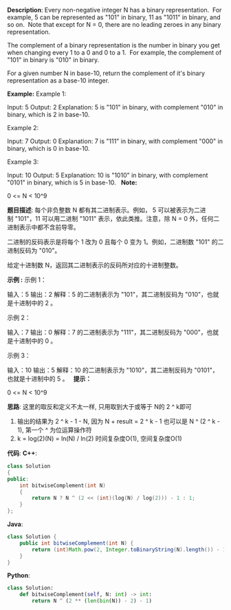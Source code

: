 __Description__:
Every non-negative integer N has a binary representation.  For example, 5 can be represented as "101" in binary, 11 as "1011" in binary, and so on.  Note that except for N = 0, there are no leading zeroes in any binary representation.

The complement of a binary representation is the number in binary you get when changing every 1 to a 0 and 0 to a 1.  For example, the complement of "101" in binary is "010" in binary.

For a given number N in base-10, return the complement of it's binary representation as a base-10 integer.

__Example:__
Example 1:

Input: 5
Output: 2
Explanation: 5 is "101" in binary, with complement "010" in binary, which is 2 in base-10.

Example 2:

Input: 7
Output: 0
Explanation: 7 is "111" in binary, with complement "000" in binary, which is 0 in base-10.

Example 3:

Input: 10
Output: 5
Explanation: 10 is "1010" in binary, with complement "0101" in binary, which is 5 in base-10.
 
__Note:__

0 <= N < 10^9

__题目描述__:
每个非负整数 N 都有其二进制表示。例如， 5 可以被表示为二进制 "101"，11 可以用二进制 "1011" 表示，依此类推。注意，除 N = 0 外，任何二进制表示中都不含前导零。

二进制的反码表示是将每个 1 改为 0 且每个 0 变为 1。例如，二进制数 "101" 的二进制反码为 "010"。

给定十进制数 N，返回其二进制表示的反码所对应的十进制整数。

__示例 :__
示例 1：

输入：5
输出：2
解释：5 的二进制表示为 "101"，其二进制反码为 "010"，也就是十进制中的 2 。

示例 2：

输入：7
输出：0
解释：7 的二进制表示为 "111"，其二进制反码为 "000"，也就是十进制中的 0 。

示例 3：

输入：10
输出：5
解释：10 的二进制表示为 "1010"，其二进制反码为 "0101"，也就是十进制中的 5 。
 
__提示：__

0 <= N < 10^9

__思路__:
这里的取反和定义不太一样, 只用取到大于或等于 N的 2 ^ k即可
1. 输出的结果为 2 ^ k - 1 - N, 因为 N + result = 2 ^ k - 1
也可以是 N ^ (2 ^ k - 1), 第一个 ^ 为位运算操作符
2. k = log(2)(N) = ln(N) / ln(2)
时间复杂度O(1), 空间复杂度O(1)

__代码__:
__C++__:
```C++
class Solution 
{
public:
    int bitwiseComplement(int N) 
    {
        return N ? N ^ (2 << (int)(log(N) / log(2))) - 1 : 1;
    }
};
```

__Java__:
```Java
class Solution {
    public int bitwiseComplement(int N) {
        return (int)Math.pow(2, Integer.toBinaryString(N).length()) - 1 ^ N;
    }
}
```

__Python__:
```Python
class Solution:
    def bitwiseComplement(self, N: int) -> int:
        return N ^ (2 ** (len(bin(N)) - 2) - 1)
```